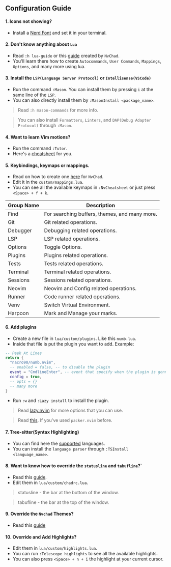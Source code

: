 ## Configuration Guide

#### 1. Icons not showing?

- Install a [Nerd Font](https://www.nerdfonts.com/font-downloads) and set it in your terminal.

#### 2. Don't know anything about `Lua`

- Read `:h lua-guide` or this [guide](https://nvchad.com/docs/quickstart/learn-lua) created by `NvChad`.
- You'll learn there how to create `Autocommands`, `User Commands`, `Mappings`, `Options`, and many more using lua.

#### 3. Install the `LSP(Language Server Protocol)` or `Intellisense(VSCode)`

- Run the command `:Mason`. You can install them by pressing `i` at the same line of the `LSP`.
- You can also directly install them by `:MasonInstall <package_name>`.

> Read `:h mason-commands` for more info.

> You can also install `Formatters`, `Linters`, and `DAP(Debug Adapter Protocol)` through `:Mason`.

#### 4. Want to learn Vim motions?

- Run the command `:Tutor`.
- Here's a [cheatsheet](https://vim.rtorr.com/) for you.

#### 5. Keybindings, keymaps or mappings.

- Read on how to create one [here](https://nvchad.com/docs/config/mappings) for `NvChad`.
- Edit it in the `custom/mappings.lua`.
- You can see all the available keymaps in `:NvCheatsheet` or just press `<Space> + f + k`.

| Group Name | Description                                   |
| ---------- | --------------------------------------------- |
| Find       | For searching buffers, themes, and many more. |
| Git        | Git related operations.                       |
| Debugger   | Debugging related operations.                 |
| LSP        | LSP related operations.                       |
| Options    | Toggle Options.                               |
| Plugins    | Plugins related operations.                   |
| Tests      | Tests related operations.                     |
| Terminal   | Terminal related operations.                  |
| Sessions   | Sessions related operations.                  |
| Neovim     | Neovim and Config related operations.         |
| Runner     | Code runner related operations.               |
| Venv       | Switch Virtual Environment.                   |
| Harpoon    | Mark and Manage your marks.                   |

#### 6. Add plugins

- Create a new file in `lua/custom/plugins`. Like this `numb.lua`.
- Inside that file is put the plugin you want to add.
  Example:

```lua
-- Peek At Lines
return {
  "nacro90/numb.nvim",
  -- enabled = false, -- to disable the plugin
  event = "CmdlineEnter", -- event that specify when the plugin is gonna be loaded
  config = true,
  -- opts = {}
  -- many more
}
```

- Run `:w` and `:Lazy install` to install the plugin.

> Read [lazy.nvim](https://github.com/folke/lazy.nvim?tab=readme-ov-file#-plugin-spec) for more options that you can use.

> Read [this](https://github.com/folke/lazy.nvim?tab=readme-ov-file#-migration-guide). If you've used `packer.nvim` before.

#### 7. Tree-sitter(Syntax Highlighting)

- You can find here the [supported](https://github.com/nvim-treesitter/nvim-treesitter?tab=readme-ov-file#supported-languages) languages.
- You can install the `language parser` through `:TSInstall <language_name>`.

#### 8. Want to know how to override the `statusline` and `tabufline`?`

- Read this [guide](https://nvchad.com/docs/config/nvchad_ui).
- Edit them in `lua/custom/chadrc.lua`.

> statusline - the bar at the bottom of the window.

> tabufline - the bar at the top of the window.

#### 9. Override the `Nvchad` Themes?

- Read this [guide](https://nvchad.com/docs/config/theming)

#### 10. Override and Add Highlights?

- Edit them in `lua/custom/highlights.lua`.
- You can run `:Telescope highlights` to see all the available highlights.
- You can also press `<Space> + n + i` the highlight at your current cursor.
